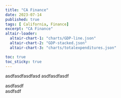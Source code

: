 ```yaml
---
title: "CA Finance"
date: 2023-07-14
published: true
tags: [ California, Finance]
excerpt: "CA Finance"
altair-loader:
  altair-chart-1: "charts/GDP-line.json"
  altair-chart-2: "GDP-stacked.json"
  altair-chart-3: "charts/totalexpenditures.json"

toc: true
toc_sticky: true
---
```

asdfasdfasdfasd
asdfasdfasdf
<div id="altair-chart-1"></div>
asdfasdf
<div id="altair-chart-2"></div>
asdfsdf
<div id="altair-chart-3"></div>
